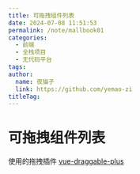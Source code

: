 ```yaml
---
title: 可拖拽组件列表
date: 2024-07-08 11:51:53
permalink: /note/mallbook01
categories:
  - 前端
  - 全栈项目
  - 无代码平台
tags:
author:
  name: 夜猫子
  link: https://github.com/yemao-zi
titleTag:
---
```


# 可拖拽组件列表

使用的拖拽插件 [vue-draggable-plus](https://vue-draggable-plus.pages.dev/guide/)